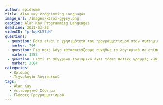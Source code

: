 ```yaml
---
author: epidrome
title: Alan Kay Programming Languages
image_url: /images/xerox-gypsy.png
caption: Alan Kay Programming Languages 
deadline: 2021-03-22
videoID: "prIwpKL57dM"
questions:
 - question: Ποια είναι η χρησιμότητα του προγραμματισμού στον συστημικό τρόπο σκέψης με παράδειγμα πέρα από αυτό που περιγράφει ο Άλαν Κέη; 
   marker: 784 
 - question: Για ποιο λόγο κατασκευάζουμε συνήθως το λογισμικό σε επίπεδα και με ποια κριτήρια ορίζουμε τον προγραμματισμό σε κάθε ένα από αυτά; 
   marker: 1555 
 - question: Γιατί το σύγχρονο λογισμικό έχει τόσες πολλές γραμμές κώδικα και πως θα μπορούσε να αλλάξει σε κάτι πιο συμπαγές;
   marker: 2064 
categories:
  - Ορισμός 
  - Τεχνολογία Λογισμικού 
tags:
  - Alan Kay
  - Λειτουργικό Σύστημα
  - Γλώσσες Προγραμματισμού
---
```

